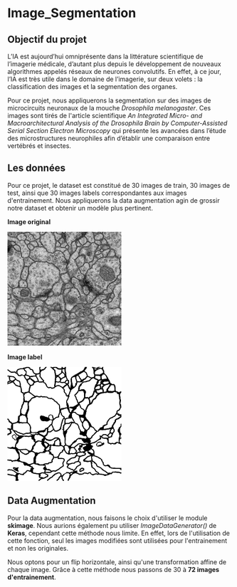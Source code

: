 # Image_Segmentation

## Objectif du projet 

L’IA est aujourd’hui omniprésente dans la littérature scientifique de l’imagerie médicale, d’autant plus depuis le développement de nouveaux algorithmes appelés réseaux de neurones convolutifs. En effet, à ce jour, l’IA est très utile dans le domaine de l’imagerie, sur deux volets : la classification des images et la segmentation des organes.

Pour ce projet, nous appliquerons la segmentation sur des images de microcircuits neuronaux de la mouche *Drosophila melanogaster*. Ces images sont tirés de l'article scientifique *An Integrated Micro- and Macroarchitectural Analysis of the Drosophila Brain by Computer-Assisted Serial Section Electron Microscopy* qui présente les avancées dans l’étude des microstructures neurophiles afin d’établir une comparaison entre vertébrés et insectes.

## Les données 

Pour ce projet, le dataset est constitué de 30 images de train, 30 images de test, ainsi que 30 images labels correspondantes aux images d'entrainement. Nous appliquerons la data augmentation agin de grossir notre dataset et obtenir un modèle plus pertinent. 

**Image original**

![](Images/original.png)

**Image label**

![](Images/label.png)

## Data Augmentation

Pour la data augmentation, nous faisons le choix d'utiliser le module **skimage**. Nous aurions également pu utiliser *ImageDataGenerator()* de **Keras**, cependant cette méthode nous limite. En effet, lors de l'utilisation de cette fonction, seul les images modifiées sont utilisées pour l'entrainement et non les originales.

Nous optons pour un flip horizontale, ainsi qu'une transformation affine de chaque image. Grâce à cette méthode nous passons de 30 à **72 images d'entrainement**. 

